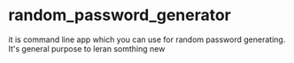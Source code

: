 # random_password_generator
it is command line app which you can use for random password generating. It's general purpose to leran somthing new
